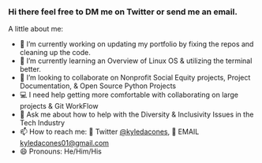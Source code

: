 ### Hi there feel free to DM me on Twitter or send me an email. 

<!--
**@kyledacones/kyledacones** is a ✨ _special_ ✨ repository because its `README.md` (this file) appears on your GitHub profile.
-->

A little about me:

- 🔭 I’m currently working on updating my portfolio by fixing the repos and cleaning up the code. 
- 🌱 I’m currently learning an Overview of Linux OS & utilizing the terminal better.
- 👯 I’m looking to collaborate on Nonprofit Social Equity projects, Project Documentation, & Open Source Python Projects 
- 💻 I need help getting more comfortable with collaborating on large projects & Git WorkFlow
- 💬 Ask me about how to help with the Diversity & Inclusivity Issues in the Tech Industry 
- 📫 How to reach me: 📱 Twitter [@kyledacones](https://twitter.com/kyledacones), 📧 EMAIL kyledacones01@gmail.com
- 😄 Pronouns: He/Him/His

